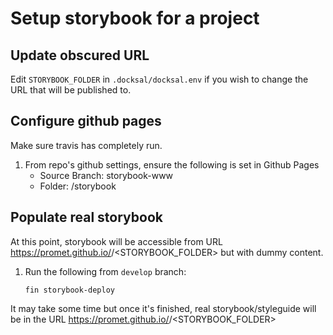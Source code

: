 # Setup storybook for a project

## Update obscured URL

Edit ``STORYBOOK_FOLDER`` in ``.docksal/docksal.env`` if you wish to change the URL that will be published to.

## Configure github pages

Make sure travis has completely run.

1. From repo's github settings, ensure the following is set in Github Pages
	- Source Branch: storybook-www
	- Folder: /storybook

## Populate real storybook

At this point, storybook will be accessible from URL https://promet.github.io/<project>/<STORYBOOK_FOLDER> but with dummy content.

1. Run the following from `develop` branch:

	```
	fin storybook-deploy
	```
It may take some time but once it's finished, real storybook/styleguide will be in the URL https://promet.github.io/<project>/<STORYBOOK_FOLDER>

